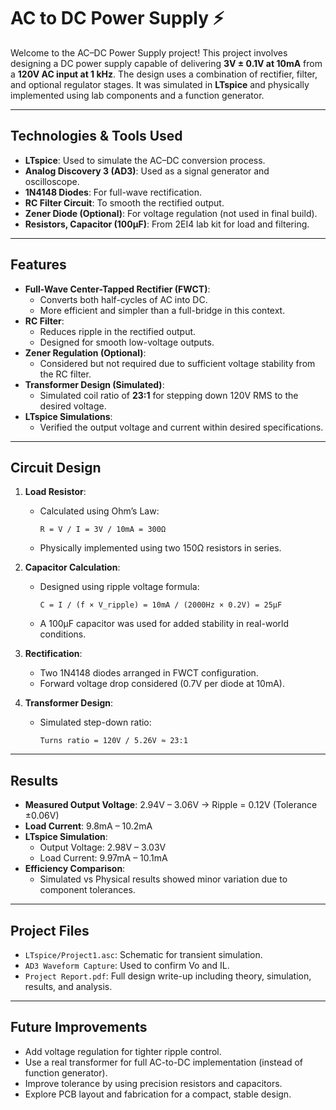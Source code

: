 # AC to DC Power Supply ⚡

Welcome to the AC–DC Power Supply project! This project involves designing a DC power supply capable of delivering **3V ± 0.1V at 10mA** from a **120V AC input at 1 kHz**. The design uses a combination of rectifier, filter, and optional regulator stages. It was simulated in **LTspice** and physically implemented using lab components and a function generator.

---

## Technologies & Tools Used

- **LTspice**: Used to simulate the AC–DC conversion process.
- **Analog Discovery 3 (AD3)**: Used as a signal generator and oscilloscope.
- **1N4148 Diodes**: For full-wave rectification.
- **RC Filter Circuit**: To smooth the rectified output.
- **Zener Diode (Optional)**: For voltage regulation (not used in final build).
- **Resistors, Capacitor (100μF)**: From 2EI4 lab kit for load and filtering.

---

## Features

- **Full-Wave Center-Tapped Rectifier (FWCT)**:
  - Converts both half-cycles of AC into DC.
  - More efficient and simpler than a full-bridge in this context.
- **RC Filter**:
  - Reduces ripple in the rectified output.
  - Designed for smooth low-voltage outputs.
- **Zener Regulation (Optional)**:
  - Considered but not required due to sufficient voltage stability from the RC filter.
- **Transformer Design (Simulated)**:
  - Simulated coil ratio of **23:1** for stepping down 120V RMS to the desired voltage.
- **LTspice Simulations**:
  - Verified the output voltage and current within desired specifications.

---

## Circuit Design

1. **Load Resistor**:
   - Calculated using Ohm’s Law:  
     ```
     R = V / I = 3V / 10mA = 300Ω
     ```
   - Physically implemented using two 150Ω resistors in series.

2. **Capacitor Calculation**:
   - Designed using ripple voltage formula:
     ```
     C = I / (f × V_ripple) = 10mA / (2000Hz × 0.2V) = 25μF
     ```
   - A 100μF capacitor was used for added stability in real-world conditions.

3. **Rectification**:
   - Two 1N4148 diodes arranged in FWCT configuration.
   - Forward voltage drop considered (0.7V per diode at 10mA).

4. **Transformer Design**:
   - Simulated step-down ratio:
     ```
     Turns ratio = 120V / 5.26V ≈ 23:1
     ```

---

## Results

- **Measured Output Voltage**: 2.94V – 3.06V → Ripple = 0.12V (Tolerance ±0.06V)
- **Load Current**: 9.8mA – 10.2mA
- **LTspice Simulation**:
  - Output Voltage: 2.98V – 3.03V
  - Load Current: 9.97mA – 10.1mA
- **Efficiency Comparison**:
  - Simulated vs Physical results showed minor variation due to component tolerances.

---

## Project Files

- `LTspice/Project1.asc`: Schematic for transient simulation.
- `AD3 Waveform Capture`: Used to confirm Vo and IL.
- `Project Report.pdf`: Full design write-up including theory, simulation, results, and analysis.

---

## Future Improvements

- Add voltage regulation for tighter ripple control.
- Use a real transformer for full AC-to-DC implementation (instead of function generator).
- Improve tolerance by using precision resistors and capacitors.
- Explore PCB layout and fabrication for a compact, stable design.

